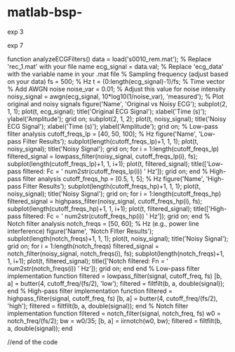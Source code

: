 # matlab-bsp-


exp 3 





exp 7


function analyzeECGFilters()
data = load('s0010_rem.mat'); % Replace 'rec_1.mat' with your file name
    ecg_signal = data.val; % Replace 'ecg_data' with the variable name in your .mat file
    % Sampling frequency (adjust based on your data)
    fs = 500; % Hz
    t = (0:length(ecg_signal)-1)/fs; % Time vector
    % Add AWGN noise
    noise_var = 0.01; % Adjust this value for noise intensity
    noisy_signal = awgn(ecg_signal, 10*log10(1/noise_var), 'measured');
    % Plot original and noisy signals
    figure('Name', 'Original vs Noisy ECG');
    subplot(2, 1, 1);
    plot(t, ecg_signal);
    title('Original ECG Signal');
    xlabel('Time (s)');
    ylabel('Amplitude');
    grid on;
    subplot(2, 1, 2);
    plot(t, noisy_signal);
    title('Noisy ECG Signal');
    xlabel('Time (s)');
    ylabel('Amplitude');
    grid on;
    % Low-pass filter analysis
    cutoff_freqs_lp = [40, 50, 100]; % Hz
    figure('Name', 'Low-pass Filter Results');
    subplot(length(cutoff_freqs_lp)+1, 1, 1);
    plot(t, noisy_signal);
    title('Noisy Signal');
    grid on;
    for i = 1:length(cutoff_freqs_lp)
        filtered_signal = lowpass_filter(noisy_signal, cutoff_freqs_lp(i), fs);
        subplot(length(cutoff_freqs_lp)+1, 1, i+1);
        plot(t, filtered_signal);
        title(['Low-pass filtered: Fc = ' num2str(cutoff_freqs_lp(i)) ' Hz']);
        grid on;
    end
    % High-pass filter analysis
    cutoff_freqs_hp = [0.5, 1, 5]; % Hz
    figure('Name', 'High-pass Filter Results');
    subplot(length(cutoff_freqs_hp)+1, 1, 1);
    plot(t, noisy_signal);
    title('Noisy Signal');
    grid on;
    for i = 1:length(cutoff_freqs_hp)
        filtered_signal = highpass_filter(noisy_signal, cutoff_freqs_hp(i), fs);
        subplot(length(cutoff_freqs_hp)+1, 1, i+1);
        plot(t, filtered_signal);
        title(['High-pass filtered: Fc = ' num2str(cutoff_freqs_hp(i)) ' Hz']);
        grid on;
    end
    % Notch filter analysis
    notch_freqs = [50, 60]; % Hz (e.g., power line interference)
    figure('Name', 'Notch Filter Results');
    subplot(length(notch_freqs)+1, 1, 1);
    plot(t, noisy_signal);
    title('Noisy Signal');
    grid on;
    for i = 1:length(notch_freqs)
        filtered_signal = notch_filter(noisy_signal, notch_freqs(i), fs);
        subplot(length(notch_freqs)+1, 1, i+1);
        plot(t, filtered_signal);
        title(['Notch filtered: Fn = ' num2str(notch_freqs(i)) ' Hz']);
        grid on;
    end
end
% Low-pass filter implementation
function filtered = lowpass_filter(signal, cutoff_freq, fs)
    [b, a] = butter(4, cutoff_freq/(fs/2), 'low');
    filtered = filtfilt(b, a, double(signal));
end
% High-pass filter implementation
function filtered = highpass_filter(signal, cutoff_freq, fs)
    [b, a] = butter(4, cutoff_freq/(fs/2), 'high');
    filtered = filtfilt(b, a, double(signal));
end
% Notch filter implementation
function filtered = notch_filter(signal, notch_freq, fs)
    w0 = notch_freq/(fs/2);
    bw = w0/35;
    [b, a] = iirnotch(w0, bw);
    filtered = filtfilt(b, a, double(signal));
end


//end of the code 

